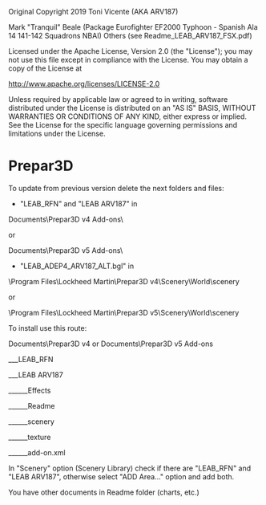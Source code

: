 Original Copyright 2019 Toni Vicente (AKA ARV187)

Mark "Tranquil" Beale (Package Eurofighter EF2000 Typhoon - Spanish Ala 14 141-142 Squadrons NBAI)
Others (see Readme_LEAB_ARV187_FSX.pdf)

Licensed under the Apache License, Version 2.0 (the "License"); you may not use this file except in compliance with the License. You may obtain a copy of the License at

   http://www.apache.org/licenses/LICENSE-2.0

Unless required by applicable law or agreed to in writing, software distributed under the License is distributed on an "AS IS" BASIS, WITHOUT WARRANTIES OR CONDITIONS OF ANY KIND, either express or implied. See the License for the specific language governing permissions and limitations under the License.

# Prepar3D

To update from previous version delete the next folders and files:

* "LEAB_RFN" and "LEAB ARV187" in

Documents\Prepar3D v4 Add-ons\

or

Documents\Prepar3D v5 Add-ons\

* "LEAB_ADEP4_ARV187_ALT.bgl" in

\Program Files\Lockheed Martin\Prepar3D v4\Scenery\World\scenery

or

\Program Files\Lockheed Martin\Prepar3D v5\Scenery\World\scenery

To install use this route:

Documents\Prepar3D v4 or Documents\Prepar3D v5 Add-ons

___LEAB_RFN

___LEAB ARV187

______Effects

______Readme

______scenery

______texture

______add-on.xml

    

In "Scenery" option (Scenery Library) check if there are "LEAB_RFN" and "LEAB ARV187", otherwise select "ADD Area..." option and add both.

You have other documents in Readme folder (charts, etc.)
